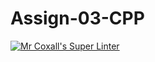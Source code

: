 # Assign-03-CPP
[![Mr Coxall's Super Linter](https://github.com/ICS3U-Programming-VivianaH/Assign-03-CPP/workflows/Mr%20Coxall's%20Super%20Linter/badge.svg)](https://github.com/ICS3U-Programming-VivianaH/Assign-03-CPP/actions/)

